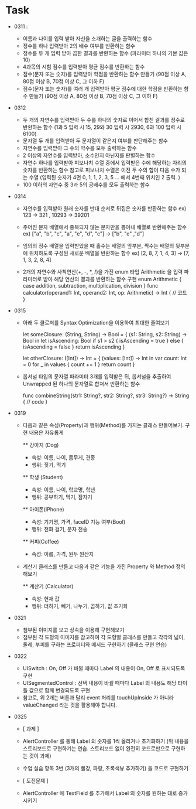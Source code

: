 # Task

- 0311 : 
  - 이름과 나이를 입력 받아 자신을 소개하는 글을 출력하는 함수
  - 정수를 하나 입력받아 2의 배수 여부를 반환하는 함수
  - 정수를 두 개 입력 받아 곱한 결과를 반환하는 함수 (파라미터 하나의 기본 값은 10)
  - 4과목의 시험 점수를 입력받아 평균 점수를 반환하는 함수
  - 점수(문자 또는 숫자)를 입력받아 학점을 반환하는 함수 만들기 (90점 이상 A, 80점 이상 B, 70점 이상 C, 그 이하 F)
  - 점수(문자 또는 숫자)를 여러 개 입력받아 평균 점수에 대한 학점을 반환하는 함수 만들기 (90점 이상 A, 80점 이상 B, 70점 이상 C, 그 이하 F)

- 0312
  - 두 개의 자연수를 입력받아 두 수를 하나의 숫자로 이어서 합친 결과를 정수로 반환하는 함수 
    (1과 5 입력 시 15,  29와 30 입력 시 2930,  6과 100 입력 시 6100)
  - 문자열 두 개를 입력받아 두 문자열이 같은지 여부를 판단해주는 함수
  - 자연수를 입력받아 그 수의 약수를 모두 출력하는 함수
  - 2 이상의 자연수를 입력받아, 소수인지 아닌지를 판별하는 함수
  - 자연수 하나를 입력받아 피보나치 수열 중에서 입력받은 수에 해당하는 자리의 숫자를 반환하는 함수 
    참고로 피보나치 수열은 이전 두 수의 합이 다음 수가 되는 수열
    (입력된 숫자가 4면 0, 1, 1, 2, 3, 5 ... 에서 4번째 위치인 2 출력.    )
  - 100 이하의 자연수 중 3과 5의 공배수를 모두 출력하는 함수

- 0314
  - 자연수를 입력받아 원래 숫자를 반대 순서로 뒤집은 숫자를 반환하는 함수
    ex) 123 -> 321 , 10293 -> 39201
  - 주어진 문자 배열에서 중복되지 않는 문자만을 뽑아내 배열로 반환해주는 함수
    ex) ["a", "b", "c", "a", "e", "d", "c"]  ->  ["b", "e" ,"d"]

  - 임의의 정수 배열을 입력받았을 때 홀수는 배열의 앞부분, 짝수는 배열의 뒷부분에 위치하도록 구성된 새로운 배열을 반환하는 함수
    ex) [2, 8, 7, 1, 4, 3] -> [7, 1, 3, 2, 8, 4]

  - 2개의 자연수와 사칙연산(+, -, *, /)을 가진 enum 타입 Arithmetic 을 입력 파라미터로 받아 해당 연산의 결과를 반환하는 함수 구현
    enum Arithmetic {
      case addition, subtraction, multiplication, division
    }
    func calculator(operand1: Int, operand2: Int, op: Arithmetic) -> Int {
      // 코드
    }

- 0315

  - 아래 두 클로저를 Syntax Optimization을 이용하여 최대한 줄여보기

    let someClosure: (String, String) -> Bool = { (s1: String, s2: String) -> Bool in
      let isAscending: Bool
      if s1 > s2 {
        isAscending = true
      } else {
        isAscending = false
      }
      return isAscending
    }

    let otherClosure: ([Int]) -> Int = { (values: [Int]) -> Int in
      var count: Int = 0
      for _ in values {
        count += 1
      }
      return count
    }

  - 옵셔널 타입의 문자열 파라미터 3개를 입력받은 뒤, 옵셔널을 추출하여 Unwrapped 된 하나의 문자열로 합쳐서 반환하는 함수

    func combineString(str1: String?, str2: String?, str3: String?) -> String {
      // code
    }

- 0319

  - 다음과 같은 속성(Property)과 행위(Method)를 가지는 클래스 만들어보기.
    구현 내용은 자유롭게

     ** 강아지 (Dog)

     - 속성: 이름, 나이, 몸무게, 견종
     - 행위: 짖기, 먹기

     ** 학생 (Student)

     - 속성: 이름, 나이, 학교명, 학년
     - 행위: 공부하기, 먹기, 잠자기

     ** 아이폰(IPhone)

     - 속성: 기기명, 가격, faceID 기능 여부(Bool)
     - 행위: 전화 걸기, 문자 전송

     ** 커피(Coffee)

     - 속성: 이름, 가격, 원두 원산지

  - 계산기 클래스를 만들고 다음과 같은 기능을 가진 Property 와 Method 정의해보기

     ** 계산기 (Calculator)

     - 속성: 현재 값
     - 행위: 더하기, 빼기, 나누기, 곱하기, 값 초기화



- 0321
  - 첨부된 이미지를 보고 상속을 이용해 구현해보기
  - 첨부된 각 도형의 이미지를 참고하여 각 도형별 클래스를 만들고 
     각각의 넓이, 둘레, 부피를 구하는 프로퍼티와 메서드 구현하기
     (클래스 구현 연습)
     
     
- 0322
  - UISwitch : On, Off 가 바뀔 때마다 Label 의 내용이 On, Off 로 표시되도록 구현
  - UISegmentedControl : 선택 내용이 바뀔 때마다 Label 의 내용도 해당 타이틀 값으로 함께 변경되도록 구현
  - 참고로, 위 2개는 버튼과 달리 event 처리를 touchUpInside 가 아니라 valueChanged 라는 것을 활용해야 합니다.
  
- 0325
  - [ 과제 ]
  - AlertController 를 통해 Label 의 숫자를 1씩 올리거나 초기화하기
 (위 내용을 스토리보드로  구현하기는 연습. 스토리보드 없이 완전히 코드로만으로 구현하는 것이 과제)
  - 수업 실습 항목 3번 (3개의 빨강, 파랑, 초록색뷰 추가하기) 을 코드로 구현하기

  - [ 도전문제 ]
  - AlertController 에 TextField 를 추가해서 Label 의 숫자를 원하는 대로 증가시키기
